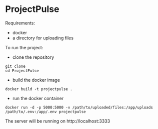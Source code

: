 # ProjectPulse

Requirements:
- docker
- a directory for uploading files

To run the project:
- clone the repository
```
git clone
cd ProjectPulse
```
- build the docker image
```
docker build -t projectpulse .
```
- run the docker container
```
docker run -d -p 5000:5000 -v /path/to/uploaded/files:/app/uploads /path/to/.env:/app/.env projectpulse
```

The server will be running on http://localhost:3333

